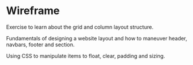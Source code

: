 # Wireframe


Exercise to learn about the grid and column layout structure.


Fundamentals of designing a website layout and how to maneuver header, navbars, footer and section.

Using CSS to manipulate items to float, clear, padding and sizing.
